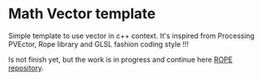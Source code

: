 # Math Vector template
Simple template to use vector in c++ context.
It's inspired from Processing PVEctor, Rope library and GLSL fashion coding style !!!

Is not finish yet, but the work is in progress and continue here [ROPE repository](https://github.com/StanLepunK/Rope_cpp).
